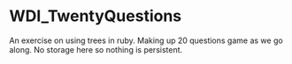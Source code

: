 WDI_TwentyQuestions
===================
An exercise on using trees in ruby. Making up 20 questions game as we go along. No storage here so nothing is persistent.
